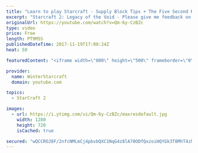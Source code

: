 ```yaml
---
title: "Learn to play Starcraft - Supply Block Tips + The Five Second Rule (Basic Guide & Tutorial)"
excerpt: "Starcraft 2: Legacy of the Void - Please give me feedback on this general video style/commentary, hopefully it helps you guys out!  Can very easily make more on different concepts if it is the right direction!  Sc2ReplayStats - http://www.sc2replaystats.com"
originalUrl: https://youtube.com/watch?v=Qm-6y-CzBZc
type: video
price: Free
length: PT9M5S
publishedDateTime: 2017-11-19T17:08:24Z
heat: 50

featuredContent: "<iframe width=\"800\" height=\"500\" frameborder=\"0\" src=\"https://www.youtube.com/embed/Qm-6y-CzBZc\" allow=\"accelerometer; autoplay; encrypted-media; gyroscope; picture-in-picture\" allowfullscreen></iframe>"

provider:
  name: WinterStarcraft
  domain: youtube.com

topics:
  - StarCraft 2

images:
  - url: https://i.ytimg.com/vi/Qm-6y-CzBZc/maxresdefault.jpg
    width: 1280
    height: 720
    isCached: true

secured: "wQCCROJ8F/2nfcNMLmCj4pbvbQXC1NqG4z8lA70ODfQxzoiHQYGk3T8MhT4zh9YCU0Xs2ksWIJr4jxxsI5xOBn4zJbYXcPoJ2oRDgfuGvyvlbz3LS1XJBP8WBPZjjzd+ghYyt4GwkJrdlyGr0j/CEZPC0wHyniDL2qy7C+/UjFdKDOuscmSUeOaRwvUASD8+scY6YHU2MNcZZIHl2VSV05Pt22SgZH7qmj4QacBrwsijuU/nLWQvg7s3uv5YP/MCtD8ym2YAUaBEkN4Xu47EMPEHATvCvMCaOiys4v3RnPeOgOu93+AyHvvtaXkA1K7VkG5yVZwStlaE4i4ZhQJ6dGNQJkhZms2kaPX9bwNDhfoHxZChhmxIvthmTHTU3w7ZcEukq62sdifMxJ3MpyLoV/l35dXz1jX6VwQ+e0if5bY=;ShqwKmhrqccPEbkUhCN9Qw=="
---
```


